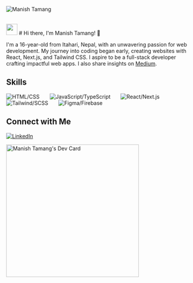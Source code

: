<p align="left">
  <img src="https://komarev.com/ghpvc/?username=Manish-Tamang&label=Profile%20views&color=770677&style=for-the-badge&logo=star" alt="Manish Tamang" style="padding-right:20px;" />
  
</p>
</p>
<br />
 <img src="https://emojis.slackmojis.com/emojis/images/1593555389/9579/blob_excited.gif?1593555389" width="30"/>
# Hi there, I'm Manish Tamang! 👋

I'm a 16-year-old from Itahari, Nepal, with an unwavering passion for web development. My journey into coding began early, creating websites with React, Next.js, and Tailwind CSS. I aspire to be a full-stack developer crafting impactful web apps. I also share insights on [Medium](#).

## Skills

![HTML/CSS](https://skillicons.dev/icons?i=html,css)
&nbsp;&nbsp;&nbsp;&nbsp;&nbsp;
![JavaScript/TypeScript](https://skillicons.dev/icons?i=js,ts)
&nbsp;&nbsp;&nbsp;&nbsp;&nbsp;
![React/Next.js](https://skillicons.dev/icons?i=react,next)
&nbsp;&nbsp;&nbsp;&nbsp;&nbsp;
![Tailwind/SCSS](https://skillicons.dev/icons?i=tailwind,scss)
&nbsp;&nbsp;&nbsp;&nbsp;&nbsp;
![Figma/Firebase](https://skillicons.dev/icons?i=ae,firebase)
&nbsp;&nbsp;&nbsp;&nbsp;&nbsp;


## Connect with Me

[![LinkedIn](https://img.shields.io/badge/LinkedIn-blue?style=for-the-badge&logo=linkedin&logoColor=white)](https://www.linkedin.com/in/manish-tamang/)




<a href="https://app.daily.dev/manishtamang"><img src="https://api.daily.dev/devcards/v2/9bTEOLMUm8JBRVg82HmiV.png?type=default&r=991" width="356" alt="Manish Tamang's Dev Card"/></a>
